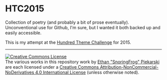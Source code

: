 # HTC2015
Collection of poetry (and probably a bit of prose eventually). Unconventional use for Github, I'm sure, but I wanted it both backed up and easily accessible.

This is my attempt at the [Hundred Theme Challenge](http://100themeschallenge.deviantart.com/blog/33698704/) for 2015.

---

<a rel="license" href="http://creativecommons.org/licenses/by-nc-nd/4.0/"><img alt="Creative Commons License" style="border-width:0" src="https://i.creativecommons.org/l/by-nc-nd/4.0/88x31.png" /></a><br />The various works in this repository <span xmlns:dct="http://purl.org/dc/terms/" href="http://purl.org/dc/dcmitype/Text" rel="dct:type">work</span> by <a xmlns:cc="http://creativecommons.org/ns#" href="https://github.com/SnoringFrog" property="cc:attributionName" rel="cc:attributionURL">Ethan "SnoringFrog" Piekarski</a> are each licensed under a <a rel="license" href="http://creativecommons.org/licenses/by-nc-nd/4.0/">Creative Commons Attribution-NonCommercial-NoDerivatives 4.0 International License</a> (unless otherwise noted).
